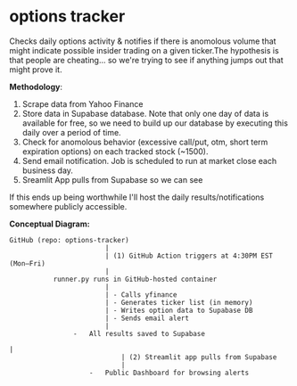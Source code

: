# options tracker

Checks daily options activity & notifies if there is anomolous volume that might indicate possible insider trading on a given ticker.The hypothesis is that people are cheating... so we're trying to see if anything jumps out that might prove it.

**Methodology**:

1) Scrape data from Yahoo Finance
2) Store data in Supabase database. Note that only one day of data is available for free, so we need to build up our database by executing this daily over a period of time.
3) Check for anomolous behavior (excessive call/put, otm, short term expiration options) on each tracked stock (~1500).
4) Send email notification. Job is scheduled to run at market close each business day.
5) Sreamlit App pulls from Supabase so we can see

If this ends up being worthwhile I'll host the daily results/notifications somewhere publicly accessible.

**Conceptual Diagram:**

    GitHub (repo: options-tracker)
                            |
                            | (1) GitHub Action triggers at 4:30PM EST (Mon–Fri)
                            |
               runner.py runs in GitHub-hosted container
                            |
                            | - Calls yfinance
                            | - Generates ticker list (in memory)
                            | - Writes option data to Supabase DB
                            | - Sends email alert
                            |
                    -   All results saved to Supabase

    |
                                | (2) Streamlit app pulls from Supabase
                                |
                        -   Public Dashboard for browsing alerts
